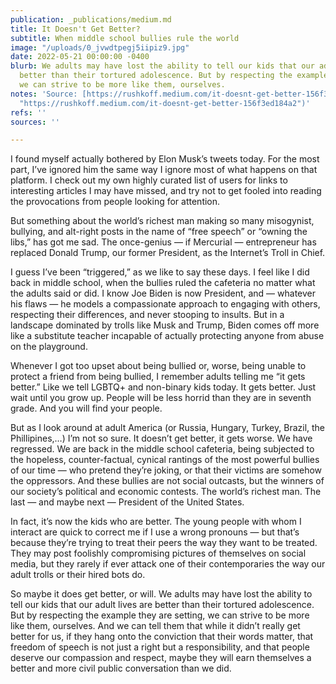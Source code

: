```yaml
---
publication: _publications/medium.md
title: It Doesn't Get Better?
subtitle: When middle school bullies rule the world
image: "/uploads/0_jvwdtpegj5iipiz9.jpg"
date: 2022-05-21 00:00:00 -0400
blurb: We adults may have lost the ability to tell our kids that our adult lives are
  better than their tortured adolescence. But by respecting the example they are setting,
  we can strive to be more like them, ourselves.
notes: 'Source: [https://rushkoff.medium.com/it-doesnt-get-better-156f3ed184a2](https://rushkoff.medium.com/it-doesnt-get-better-156f3ed184a2
  "https://rushkoff.medium.com/it-doesnt-get-better-156f3ed184a2")'
refs: ''
sources: ''

---
```

I found myself actually bothered by Elon Musk’s tweets today. For the most part, I’ve ignored him the same way I ignore most of what happens on that platform. I check out my own highly curated list of users for links to interesting articles I may have missed, and try not to get fooled into reading the provocations from people looking for attention.

But something about the world’s richest man making so many misogynist, bullying, and alt-right posts in the name of “free speech” or “owning the libs,” has got me sad. The once-genius — if Mercurial — entrepreneur has replaced Donald Trump, our former President, as the Internet’s Troll in Chief.

I guess I’ve been “triggered,” as we like to say these days. I feel like I did back in middle school, when the bullies ruled the cafeteria no matter what the adults said or did. I know Joe Biden is now President, and — whatever his flaws — he models a compassionate approach to engaging with others, respecting their differences, and never stooping to insults. But in a landscape dominated by trolls like Musk and Trump, Biden comes off more like a substitute teacher incapable of actually protecting anyone from abuse on the playground.

Whenever I got too upset about being bullied or, worse, being unable to protect a friend from being bullied, I remember adults telling me “it gets better.” Like we tell LGBTQ+ and non-binary kids today. It gets better. Just wait until you grow up. People will be less horrid than they are in seventh grade. And you will find your people.

But as I look around at adult America (or Russia, Hungary, Turkey, Brazil, the Phillipines,…) I’m not so sure. It doesn’t get better, it gets worse. We have regressed. We are back in the middle school cafeteria, being subjected to the hopeless, counter-factual, cynical rantings of the most powerful bullies of our time — who pretend they’re joking, or that their victims are somehow the oppressors. And these bullies are not social outcasts, but the winners of our society’s political and economic contests. The world’s richest man. The last — and maybe next — President of the United States.

In fact, it’s now the kids who are better. The young people with whom I interact are quick to correct me if I use a wrong pronouns — but that’s because they’re trying to treat their peers the way they want to be treated. They may post foolishly compromising pictures of themselves on social media, but they rarely if ever attack one of their contemporaries the way our adult trolls or their hired bots do.

So maybe it does get better, or will. We adults may have lost the ability to tell our kids that our adult lives are better than their tortured adolescence. But by respecting the example they are setting, we can strive to be more like them, ourselves. And we can tell them that while it didn’t really get better for us, if they hang onto the conviction that their words matter, that freedom of speech is not just a right but a responsibility, and that people deserve our compassion and respect, maybe they will earn themselves a better and more civil public conversation than we did.